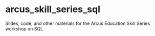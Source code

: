 # arcus_skill_series_sql
Slides, code, and other materials for the Arcus Education Skill Series workshop on SQL
